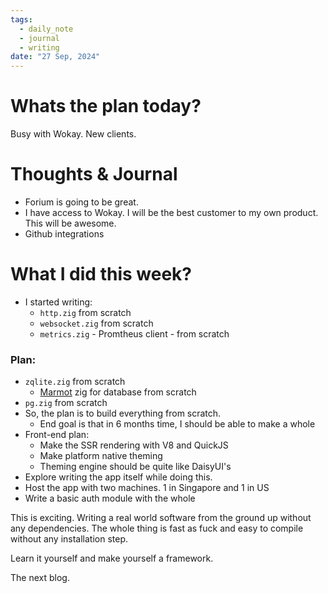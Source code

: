 ```yaml
---
tags:
  - daily_note
  - journal
  - writing
date: "27 Sep, 2024"
---
```

# Whats the plan today?
Busy with Wokay. New clients.

# Thoughts & Journal
- Forium is going to be great.
- I have access to Wokay. I will be the best customer to my own product. This will be awesome.
- Github integrations

# What I did this week?
- I started writing:
	- `http.zig` from scratch
	- `websocket.zig` from scratch
	- `metrics.zig` - Promtheus client - from scratch
### Plan:
- `zqlite.zig` from scratch
	- [Marmot](https://github.com/maxpert/marmot) zig for database  from scratch
- `pg.zig` from scratch
- So, the plan is to build everything from scratch.
	- End goal is that in 6 months time, I should be able to make a whole
- Front-end plan:
	- Make the SSR rendering with V8 and QuickJS
	- Make platform native theming
	- Theming engine should be quite like DaisyUI's
- Explore writing the app itself while doing this.
- Host the app with two machines. 1 in Singapore and 1 in US 
- Write a basic auth module with the whole 

This is exciting. Writing a real world software from the ground up without any dependencies. The whole thing is fast as fuck and easy to compile without any installation step. 

Learn it yourself and make yourself a framework.

The next blog.